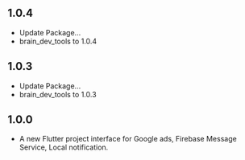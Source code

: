 ## 1.0.4
* Update Package...
* brain_dev_tools to 1.0.4

## 1.0.3
* Update Package...
* brain_dev_tools to 1.0.3

## 1.0.0
* A new Flutter project interface for Google ads, Firebase Message Service, Local notification.
